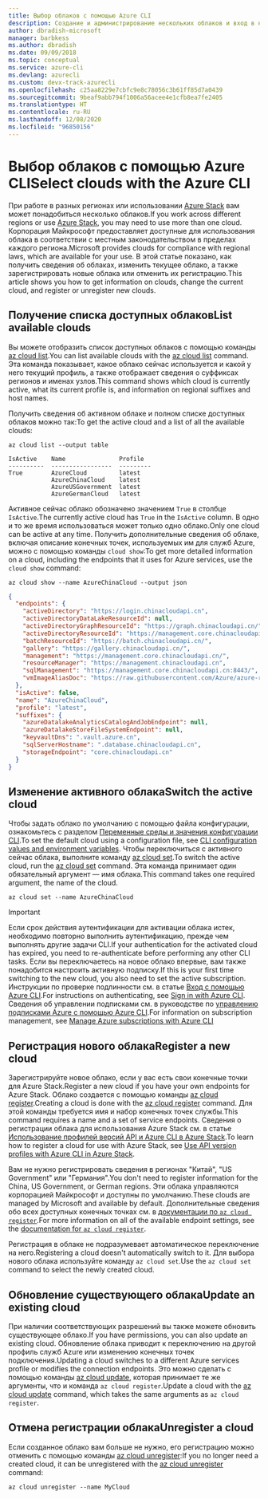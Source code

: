 ```yaml
---
title: Выбор облаков с помощью Azure CLI
description: Создание и администрирование нескольких облаков и вход в них с помощью Azure CLI.
author: dbradish-microsoft
manager: barbkess
ms.author: dbradish
ms.date: 09/09/2018
ms.topic: conceptual
ms.service: azure-cli
ms.devlang: azurecli
ms.custom: devx-track-azurecli
ms.openlocfilehash: c25aa8229e7cbfc9e8c78056c3b61ff85d7a0439
ms.sourcegitcommit: 9beaf9abb794f1006a56acee4e1cfb8ea7fe2405
ms.translationtype: HT
ms.contentlocale: ru-RU
ms.lasthandoff: 12/08/2020
ms.locfileid: "96850156"
---
```

# <a name="select-clouds-with-the-azure-cli"></a><span data-ttu-id="1eae7-103">Выбор облаков с помощью Azure CLI</span><span class="sxs-lookup"><span data-stu-id="1eae7-103">Select clouds with the Azure CLI</span></span>

<span data-ttu-id="1eae7-104">При работе в разных регионах или использовании [Azure Stack](/azure/azure-stack/user/) вам может понадобиться несколько облаков.</span><span class="sxs-lookup"><span data-stu-id="1eae7-104">If you work across different regions or use [Azure Stack](/azure/azure-stack/user/), you may need to use more than one cloud.</span></span> <span data-ttu-id="1eae7-105">Корпорация Майкрософт предоставляет доступные для использования облака в соответствии с местным законодательством в пределах каждого региона.</span><span class="sxs-lookup"><span data-stu-id="1eae7-105">Microsoft provides clouds for compliance with regional laws, which are available for your use.</span></span> <span data-ttu-id="1eae7-106">В этой статье показано, как получить сведения об облаках, изменить текущее облако, а также зарегистрировать новые облака или отменить их регистрацию.</span><span class="sxs-lookup"><span data-stu-id="1eae7-106">This article shows you how to get information on clouds, change the current cloud, and register or unregister new clouds.</span></span>

## <a name="list-available-clouds"></a><span data-ttu-id="1eae7-107">Получение списка доступных облаков</span><span class="sxs-lookup"><span data-stu-id="1eae7-107">List available clouds</span></span>

<span data-ttu-id="1eae7-108">Вы можете отобразить список доступных облаков с помощью команды [az cloud list](/cli/azure/cloud#az-cloud-list).</span><span class="sxs-lookup"><span data-stu-id="1eae7-108">You can list available clouds with the [az cloud list](/cli/azure/cloud#az-cloud-list) command.</span></span> <span data-ttu-id="1eae7-109">Эта команда показывает, какое облако сейчас используется и какой у него текущий профиль, а также отображает сведения о суффиксах регионов и именах узлов.</span><span class="sxs-lookup"><span data-stu-id="1eae7-109">This command shows which cloud is currently active, what its current profile is, and information on regional suffixes and host names.</span></span>

<span data-ttu-id="1eae7-110">Получить сведения об активном облаке и полном списке доступных облаков можно так:</span><span class="sxs-lookup"><span data-stu-id="1eae7-110">To get the active cloud and a list of all the available clouds:</span></span>

```azurecli-interactive
az cloud list --output table
```

```output
IsActive    Name               Profile
----------  -----------------  ---------
True        AzureCloud         latest
            AzureChinaCloud    latest
            AzureUSGovernment  latest
            AzureGermanCloud   latest
```

<span data-ttu-id="1eae7-111">Активное сейчас облако обозначено значением `True` в столбце `IsActive`.</span><span class="sxs-lookup"><span data-stu-id="1eae7-111">The currently active cloud has `True` in the `IsActive` column.</span></span> <span data-ttu-id="1eae7-112">В одно и то же время использоваться может только одно облако.</span><span class="sxs-lookup"><span data-stu-id="1eae7-112">Only one cloud can be active at any time.</span></span> <span data-ttu-id="1eae7-113">Получить дополнительные сведения об облаке, включая описание конечных точек, используемых им для служб Azure, можно с помощью команды `cloud show`:</span><span class="sxs-lookup"><span data-stu-id="1eae7-113">To get more detailed information on a cloud, including the endpoints that it uses for Azure services, use the `cloud show` command:</span></span>

```azurecli-interactive
az cloud show --name AzureChinaCloud --output json
```

```json
{
  "endpoints": {
    "activeDirectory": "https://login.chinacloudapi.cn",
    "activeDirectoryDataLakeResourceId": null,
    "activeDirectoryGraphResourceId": "https://graph.chinacloudapi.cn/",
    "activeDirectoryResourceId": "https://management.core.chinacloudapi.cn/",
    "batchResourceId": "https://batch.chinacloudapi.cn/",
    "gallery": "https://gallery.chinacloudapi.cn/",
    "management": "https://management.core.chinacloudapi.cn/",
    "resourceManager": "https://management.chinacloudapi.cn",
    "sqlManagement": "https://management.core.chinacloudapi.cn:8443/",
    "vmImageAliasDoc": "https://raw.githubusercontent.com/Azure/azure-rest-api-specs/master/arm-compute/quickstart-templates/aliases.json"
  },
  "isActive": false,
  "name": "AzureChinaCloud",
  "profile": "latest",
  "suffixes": {
    "azureDatalakeAnalyticsCatalogAndJobEndpoint": null,
    "azureDatalakeStoreFileSystemEndpoint": null,
    "keyvaultDns": ".vault.azure.cn",
    "sqlServerHostname": ".database.chinacloudapi.cn",
    "storageEndpoint": "core.chinacloudapi.cn"
  }
}
```

## <a name="switch-the-active-cloud"></a><span data-ttu-id="1eae7-114">Изменение активного облака</span><span class="sxs-lookup"><span data-stu-id="1eae7-114">Switch the active cloud</span></span>

<span data-ttu-id="1eae7-115">Чтобы задать облако по умолчанию с помощью файла конфигурации, ознакомьтесь с разделом [Переменные среды и значения конфигурации CLI](./azure-cli-configuration.md#cli-configuration-values-and-environment-variables).</span><span class="sxs-lookup"><span data-stu-id="1eae7-115">To set the default cloud using a configuration file, see [CLI configuration values and environment variables](./azure-cli-configuration.md#cli-configuration-values-and-environment-variables).</span></span>  <span data-ttu-id="1eae7-116">Чтобы переключиться с активного сейчас облака, выполните команду [az cloud set](/cli/azure/cloud#az-cloud-set).</span><span class="sxs-lookup"><span data-stu-id="1eae7-116">To switch the active cloud, run the [az cloud set](/cli/azure/cloud#az-cloud-set) command.</span></span> <span data-ttu-id="1eae7-117">Эта команда принимает один обязательный аргумент — имя облака.</span><span class="sxs-lookup"><span data-stu-id="1eae7-117">This command takes one required argument, the name of the cloud.</span></span>

```azurecli-interactive
az cloud set --name AzureChinaCloud
```

> [!IMPORTANT]
> <span data-ttu-id="1eae7-118">Если срок действия аутентификации для активации облака истек, необходимо повторно выполнить аутентификацию, прежде чем выполнять другие задачи CLI.</span><span class="sxs-lookup"><span data-stu-id="1eae7-118">If your authentication for the activated cloud has expired, you need to re-authenticate before performing any other CLI tasks.</span></span> <span data-ttu-id="1eae7-119">Если вы переключаетесь на новое облако впервые, вам также понадобится настроить активную подписку.</span><span class="sxs-lookup"><span data-stu-id="1eae7-119">If this is your first time switching to the new cloud, you also need to set the active subscription.</span></span>
> <span data-ttu-id="1eae7-120">Инструкции по проверке подлинности см. в статье [Вход с помощью Azure CLI](authenticate-azure-cli.md).</span><span class="sxs-lookup"><span data-stu-id="1eae7-120">For instructions on authenticating, see [Sign in with Azure CLI](authenticate-azure-cli.md).</span></span> <span data-ttu-id="1eae7-121">Сведения об управлении подписками см. в руководстве по [управлению подписками Azure с помощью Azure CLI](manage-azure-subscriptions-azure-cli.md).</span><span class="sxs-lookup"><span data-stu-id="1eae7-121">For information on subscription management, see [Manage Azure subscriptions with Azure CLI](manage-azure-subscriptions-azure-cli.md)</span></span>

## <a name="register-a-new-cloud"></a><span data-ttu-id="1eae7-122">Регистрация нового облака</span><span class="sxs-lookup"><span data-stu-id="1eae7-122">Register a new cloud</span></span>

<span data-ttu-id="1eae7-123">Зарегистрируйте новое облако, если у вас есть свои конечные точки для Azure Stack.</span><span class="sxs-lookup"><span data-stu-id="1eae7-123">Register a new cloud if you have your own endpoints for Azure Stack.</span></span> <span data-ttu-id="1eae7-124">Облако создается с помощью команды [az cloud register](/cli/azure/cloud#az-cloud-register).</span><span class="sxs-lookup"><span data-stu-id="1eae7-124">Creating a cloud is done with the [az cloud register](/cli/azure/cloud#az-cloud-register) command.</span></span> <span data-ttu-id="1eae7-125">Для этой команды требуется имя и набор конечных точек службы.</span><span class="sxs-lookup"><span data-stu-id="1eae7-125">This command requires a name and a set of service endpoints.</span></span> <span data-ttu-id="1eae7-126">Сведения о регистрации облака для использования Azure Stack см. в статье [Использование профилей версий API и Azure CLI в Azure Stack](/azure/azure-stack/user/azure-stack-version-profiles-azurecli2#connect-to-azure-stack).</span><span class="sxs-lookup"><span data-stu-id="1eae7-126">To learn how to register a cloud for use with Azure Stack, see [Use API version profiles with Azure CLI in Azure Stack](/azure/azure-stack/user/azure-stack-version-profiles-azurecli2#connect-to-azure-stack).</span></span>

<span data-ttu-id="1eae7-127">Вам не нужно регистрировать сведения в регионах "Китай", "US Government" или "Германия".</span><span class="sxs-lookup"><span data-stu-id="1eae7-127">You don't need to register information for the China, US Government, or German regions.</span></span> <span data-ttu-id="1eae7-128">Эти облака управляются корпорацией Майкрософт и доступны по умолчанию.</span><span class="sxs-lookup"><span data-stu-id="1eae7-128">These clouds are managed by Microsoft and available by default.</span></span>  <span data-ttu-id="1eae7-129">Дополнительные сведения обо всех доступных конечных точках см. в [документации по `az cloud register`](/cli/azure/cloud#az-cloud-register).</span><span class="sxs-lookup"><span data-stu-id="1eae7-129">For more information on all of the available endpoint settings, see the [documentation for `az cloud register`](/cli/azure/cloud#az-cloud-register).</span></span>

<span data-ttu-id="1eae7-130">Регистрация в облаке не подразумевает автоматическое переключение на него.</span><span class="sxs-lookup"><span data-stu-id="1eae7-130">Registering a cloud doesn't automatically switch to it.</span></span> <span data-ttu-id="1eae7-131">Для выбора нового облака используйте команду `az cloud set`.</span><span class="sxs-lookup"><span data-stu-id="1eae7-131">Use the `az cloud set` command to select the newly created cloud.</span></span>

## <a name="update-an-existing-cloud"></a><span data-ttu-id="1eae7-132">Обновление существующего облака</span><span class="sxs-lookup"><span data-stu-id="1eae7-132">Update an existing cloud</span></span>

<span data-ttu-id="1eae7-133">При наличии соответствующих разрешений вы также можете обновить существующее облако.</span><span class="sxs-lookup"><span data-stu-id="1eae7-133">If you have permissions, you can also update an existing cloud.</span></span> <span data-ttu-id="1eae7-134">Обновление облака приводит к переключению на другой профиль служб Azure или изменению конечных точек подключения.</span><span class="sxs-lookup"><span data-stu-id="1eae7-134">Updating a cloud switches to a different Azure services profile or modifies the connection endpoints.</span></span>
<span data-ttu-id="1eae7-135">Это можно сделать с помощью команды [az cloud update](/cli/azure/cloud#az-cloud-update), которая принимает те же аргументы, что и команда `az cloud register`.</span><span class="sxs-lookup"><span data-stu-id="1eae7-135">Update a cloud with the [az cloud update](/cli/azure/cloud#az-cloud-update) command, which takes the same arguments as `az cloud register`.</span></span>

## <a name="unregister-a-cloud"></a><span data-ttu-id="1eae7-136">Отмена регистрации облака</span><span class="sxs-lookup"><span data-stu-id="1eae7-136">Unregister a cloud</span></span>

<span data-ttu-id="1eae7-137">Если созданное облако вам больше не нужно, его регистрацию можно отменить с помощью команды [az cloud unregister](/cli/azure/cloud#az-cloud-unregister):</span><span class="sxs-lookup"><span data-stu-id="1eae7-137">If you no longer need a created cloud, it can be unregistered with the [az cloud unregister](/cli/azure/cloud#az-cloud-unregister) command:</span></span>

```azurecli-interactive
az cloud unregister --name MyCloud
```
